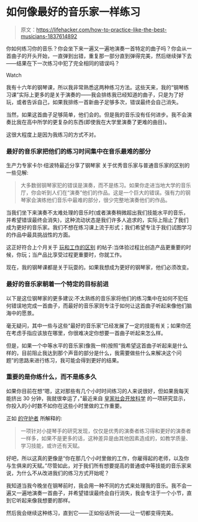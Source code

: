 # 如何像最好的音乐家一样练习

> 原文：<https://lifehacker.com/how-to-practice-like-the-best-musicians-1837614892>

你如何练习你的音乐？你会坐下来一遍又一遍地演奏一首特定的曲子吗？你会从一首曲子的开头开始，一直弹到出错，重复那一部分直到弹得完美，然后继续弹下去——结果在下一次练习中犯了完全相同的错误吗？

Watch

我有十六年的钢琴课，所以我非常熟悉这两种练习方法。这些天来，我的“钢琴练习课”实际上更多的是关于演奏的——我会排练我已经知道的曲子，只是为了好玩，或者告诉自己，如果我排练一首新曲子足够多次，错误最终会自己消失。

当然，如果这首曲子足够简单，他们会的。但是我的音乐没有任何进步。我不会演奏比我在高中所学的更复杂的东西(即使我在大学里演奏了更难的曲目)。

这很大程度上是因为我练习的方式不对。

### 最好的音乐家把他们的练习时间集中在音乐最难的部分

生产力专家卡尔·纽波特最近分享了钢琴家 关于优秀音乐家与普通音乐家的区别的一些见解:

> 大多数弱钢琴家犯的错误是演奏，而不是练习。如果你走进当地大学的音乐厅，你会听到人们在“演奏”他们的作品。这是一个巨大的错误。强有力的钢琴家会演练他们音乐中最难的部分，很少完整地演奏他们的作品。

当我们坐下来演奏不太难处理的音乐时(或者演奏稍微超出我们技能水平的音乐，并希望错误最终会消失)，这种流动状态是我们许多人追求的，实际上阻止了我们成为更好的音乐家。我们不想在练习课上流于形式；我们希望专注于我们试图学习的作品中最具挑战性的方面。

这正好符合上个月关于 [玩和工作的区别](https://lifehacker.com/understand-whether-you-should-focus-on-the-process-or-t-1836823987) 的帖子:当体验过程比创造产品更重要的时候，你玩；当产品比享受过程更重要时，你就工作。

现在，我的钢琴课都是关于玩耍的。如果我想成为更好的钢琴家，他们必须改变。

### 最好的音乐家朝着一个特定的目标前进

以下是这位钢琴家的更多建议:不太熟练的音乐家将他们的练习集中在如何不犯任何错误地完成一首曲子，而最好的音乐家则专注于如何让这首曲子听起来像他们脑海中的愿景。

毫无疑问，其中一些与这些“最好的音乐家”已经发展了一定的技能有关；如果你还在考虑手指应该放在哪里，你很难决定你想要一首曲子听起来怎么样。

但是，如果一个中等水平的音乐家(像我一样)按照“我希望这首曲子听起来是什么样的，目前阻止我达到那个声音的部分是什么，我需要做些什么来解决这个问题”的思路来进行练习，我可能会得到更好的结果。

### 重要的是你练什么，而不是练多久

如果你目前在想“嗯，这对那些有几个小时时间练习的人来说很好，但如果我每天能挤出 30 分钟，我就很幸运了，”最近来自 [皇家社会开放科学](https://royalsocietypublishing.org/doi/10.1098/rsos.190327) 的一项研究显示，你投入的小时数不如你在这些小时里做的工作重要。

正如 [的守护者](https://www.theguardian.com/science/2019/aug/21/practice-does-not-always-make-perfect-violinists-10000-hour-rule) 所解释的:

> 一项针对小提琴手的研究发现，仅仅是优秀的演奏者练习得和更好的演奏者一样多，如果不是更多的话，这种差异是由其他因素造成的，如教学质量、学习技能，或许还有天赋。

好吧，所以这真的更像是“你在那几个小时里做的工作，你雇得起的老师，以及你与生俱来的天赋。”尽管如此，对于我们所有想要提高的普通或中等技能的音乐家来说，为什么不从改进我们的练习方式开始呢？

我知道当我今晚坐在钢琴前时，我会用一种不同的方式来处理我的音乐。我不会一遍又一遍地演奏一首曲子，并希望错误最终会自行消失，我会专注于一个小节，直到它听起来像我想要的那样。

然后我会继续这种练习，直到它——正如俗话所说——让一切都变得完美。
